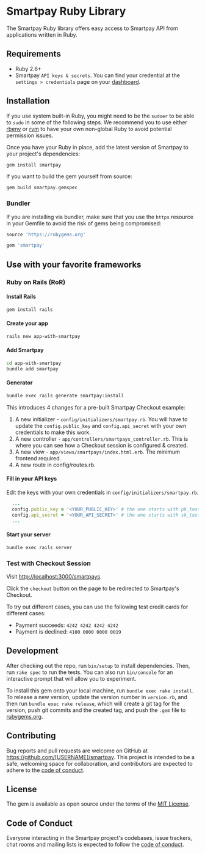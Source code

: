 # Smartpay Ruby Library

The Smartpay Ruby library offers easy access to Smartpay API from applications written in Ruby.

## Requirements

- Ruby 2.6+
- Smartpay `API keys & secrets`. You can find your credential at the `settings > credentials` page on your [dashboard](https://dashboard.smartpay.co/settings/credentials).

## Installation

If you use system built-in Ruby, you might need to be the `sudoer` to be able to `sudo` in some of the following steps. We recommend you to use either [rbenv](https://github.com/rbenv/rbenv) or [rvm](https://rvm.io/) to have your own non-global Ruby to avoid potential permission issues.

Once you have your Ruby in place, add the latest version of Smartpay to your project's dependencies:

```sh
gem install smartpay
```

If you want to build the gem yourself from source:

```sh
gem build smartpay.gemspec
```

### Bundler

If you are installing via bundler, make sure that you use the `https` resource in your Gemfile to avoid the risk of gems being compromised:

```ruby
source 'https://rubygems.org'

gem 'smartpay'
```

## Use with your favorite frameworks

### Ruby on Rails (RoR)

#### Install Rails

```sh
gem install rails
```

#### Create your app

```sh
rails new app-with-smartpay
```

#### Add Smartpay

```sh
cd app-with-smartpay
bundle add smartpay
```

#### Generator

```sh
bundle exec rails generate smartpay:install
```

This introduces 4 changes for a pre-built Smartpay Checkout example:

1. A new initializer - `config/initializers/smartpay.rb`. You will have to update the `config.public_key` and `config.api_secret` with your own credentials to make this work.
2. A new controller - `app/controllers/smartpays_controller.rb`. This is where you can see how a Checkout session is configured & created.
3. A new view - `app/views/smartpays/index.html.erb`. The minimum frontend required.
4. A new route in config/routes.rb.

#### Fill in your API keys

Edit the keys with your own credentials in `config/initializers/smartpay.rb`.

```ruby
  ...
  config.public_key = '<YOUR_PUBLIC_KEY>' # the one starts with pk_test_
  config.api_secret = '<YOUR_API_SECRET>' # the one starts with sk_test_
  ...
```

#### Start your server

```sh
bundle exec rails server
```

### Test with Checkout Session

Visit [http://localhost:3000/smartpays](http://localhost:3000/smartpays).

Click the `checkout` button on the page to be redirected to Smartpay's Checkout.

To try out different cases, you can use the following test credit cards for different cases:

- Payment succeeds: `4242 4242 4242 4242`
- Payment is declined: `4100 0000 0000 0019`

## Development

After checking out the repo, run `bin/setup` to install dependencies. Then, run `rake spec` to run the tests. You can also run `bin/console` for an interactive prompt that will allow you to experiment.

To install this gem onto your local machine, run `bundle exec rake install`. To release a new version, update the version number in `version.rb`, and then run `bundle exec rake release`, which will create a git tag for the version, push git commits and the created tag, and push the `.gem` file to [rubygems.org](https://rubygems.org).

## Contributing

Bug reports and pull requests are welcome on GitHub at https://github.com/[USERNAME]/smartpay. This project is intended to be a safe, welcoming space for collaboration, and contributors are expected to adhere to the [code of conduct](https://github.com/[USERNAME]/smartpay/blob/master/CODE_OF_CONDUCT.md).

## License

The gem is available as open source under the terms of the [MIT License](https://opensource.org/licenses/MIT).

## Code of Conduct

Everyone interacting in the Smartpay project's codebases, issue trackers, chat rooms and mailing lists is expected to follow the [code of conduct](https://github.com/[USERNAME]/smartpay/blob/master/CODE_OF_CONDUCT.md).
